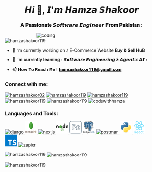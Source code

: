 <h1 align="center">𝙃𝙞 👋, 𝙄'𝙢 𝙃𝙖𝙢𝙯𝙖 𝙎𝙝𝙖𝙠𝙤𝙤𝙧</h1>
<h3 align="center">𝐀 𝐏𝐚𝐬𝐬𝐢𝐨𝐧𝐚𝐭𝐞 𝙎𝙤𝙛𝙩𝙬𝙖𝙧𝙚 𝙀𝙣𝙜𝙞𝙣𝙚𝙚𝙧 𝐅𝐫𝐨𝐦 𝐏𝐚𝐤𝐢𝐬𝐭𝐚𝐧 :</h3>
<img align="right" alt="coding" width="400" src="https://user-images.githubusercontent.com/55389276/140866485-8fb1c876-9a8f-4d6a-98dc-08c4981eaf70.gif">
<p align="left"> <img src="https://komarev.com/ghpvc/?username=hamzashakoor119&label=Profile%20views&color=0e75b6&style=flat" alt="hamzashakoor119" /> </p>

- 🔭 I’m currently working on a E-Commerce Website **Buy & Sell HuB**

- 🌱 𝐈’𝐦 𝐜𝐮𝐫𝐫𝐞𝐧𝐭𝐥𝐲 𝐥𝐞𝐚𝐫𝐧𝐢𝐧𝐠 : **𝙎𝙤𝙛𝙩𝙬𝙖𝙧𝙚 𝙀𝙣𝙜𝙞𝙣𝙚𝙚𝙧𝙞𝙣𝙜 & 𝘼𝙜𝙚𝙣𝙩𝙞𝙘 𝘼𝙄 :**

- 📫 𝐇𝐨𝐰 𝐓𝐨 𝐑𝐞𝐚𝐜𝐡 𝐌𝐞 ! **𝐡𝐚𝐦𝐳𝐚𝐬𝐡𝐚𝐤𝐨𝐨𝐫𝟏𝟏𝟗@𝐠𝐦𝐚𝐢𝐥.𝐜𝐨𝐦**

<h3 align="left">Connect with me:</h3>
<p align="left">
<a href="https://twitter.com/hamzashakoor02" target="blank"><img align="center" src="https://raw.githubusercontent.com/rahuldkjain/github-profile-readme-generator/master/src/images/icons/Social/twitter.svg" alt="hamzashakoor02" height="30" width="40" /></a>
<a href="https://linkedin.com/in/hamza-shakoor-6a4350180/" target="blank"><img align="center" src="https://raw.githubusercontent.com/rahuldkjain/github-profile-readme-generator/master/src/images/icons/Social/linked-in-alt.svg" alt="hamzashakoor119" height="30" width="40" /></a>       
<a href="https://kaggle.com/hamzashakoor119" target="blank"><img align="center" src="https://raw.githubusercontent.com/rahuldkjain/github-profile-readme-generator/master/src/images/icons/Social/kaggle.svg" alt="hamzashakoor119" height="30" width="40" /></a>
<a href="https://fb.com/hamzashakoor119" target="blank"><img align="center" src="https://raw.githubusercontent.com/rahuldkjain/github-profile-readme-generator/master/src/images/icons/Social/facebook.svg" alt="hamzashakoor119" height="30" width="40" /></a>
<a href="https://instagram.com/hamzashakoor119" target="blank"><img align="center" src="https://raw.githubusercontent.com/rahuldkjain/github-profile-readme-generator/master/src/images/icons/Social/instagram.svg" alt="hamzashakoor119" height="30" width="40" /></a>
<a href="https://www.youtube.com/c/codewithhamza" target="blank"><img align="center" src="https://raw.githubusercontent.com/rahuldkjain/github-profile-readme-generator/master/src/images/icons/Social/youtube.svg" alt="codewithhamza" height="30" width="40" /></a>
</p>

<h3 align="left">Languages and Tools:</h3>
<p align="left"> <a href="https://www.djangoproject.com/" target="_blank" rel="noreferrer"> <img src="https://cdn.worldvectorlogo.com/logos/django.svg" alt="django" width="40" height="40"/> </a><a href="https://www.mongodb.com/" target="_blank" rel="noreferrer"> <img src="https://raw.githubusercontent.com/devicons/devicon/master/icons/mongodb/mongodb-original-wordmark.svg" alt="mongodb" width="40" height="40"/> </a><a href="https://nextjs.org/" target="_blank" rel="noreferrer"> <img src="https://cdn.worldvectorlogo.com/logos/nextjs-2.svg" alt="nextjs" width="40" height="40"/> </a> <a href="https://nodejs.org" target="_blank" rel="noreferrer"> <img src="https://raw.githubusercontent.com/devicons/devicon/master/icons/nodejs/nodejs-original-wordmark.svg" alt="nodejs" width="40" height="40"/> </a> <a href="https://www.photoshop.com/en" target="_blank" rel="noreferrer"> <img src="https://raw.githubusercontent.com/devicons/devicon/master/icons/photoshop/photoshop-line.svg" alt="photoshop" width="40" height="40"/> </a> <a href="https://www.postgresql.org" target="_blank" rel="noreferrer"> <img src="https://raw.githubusercontent.com/devicons/devicon/master/icons/postgresql/postgresql-original-wordmark.svg" alt="postgresql" width="40" height="40"/> </a> <a href="https://postman.com" target="_blank" rel="noreferrer"> <img src="https://www.vectorlogo.zone/logos/getpostman/getpostman-icon.svg" alt="postman" width="40" height="40"/> </a> <a href="https://www.python.org" target="_blank" rel="noreferrer"> <img src="https://raw.githubusercontent.com/devicons/devicon/master/icons/python/python-original.svg" alt="python" width="40" height="40"/> </a> <a href="https://reactjs.org/" target="_blank" rel="noreferrer"> <img src="https://raw.githubusercontent.com/devicons/devicon/master/icons/react/react-original-wordmark.svg" alt="react" width="40" height="40"/> </a> <a href="https://www.typescriptlang.org/" target="_blank" rel="noreferrer"> <img src="https://raw.githubusercontent.com/devicons/devicon/master/icons/typescript/typescript-original.svg" alt="typescript" width="40" height="40"/> </a> <a href="https://zapier.com" target="_blank" rel="noreferrer"> <img src="https://www.vectorlogo.zone/logos/zapier/zapier-icon.svg" alt="zapier" width="40" height="40"/> </a> </p>

<p><img align="left" src="https://github-readme-stats.vercel.app/api/top-langs?username=hamzashakoor119&show_icons=true&locale=en&layout=compact" alt="hamzashakoor119" /></p>

<p>&nbsp;<img align="center" src="https://github-readme-stats.vercel.app/api?username=hamzashakoor119&show_icons=true&locale=en" alt="hamzashakoor119" /></p>

<p><img align="center" src="https://github-readme-streak-stats.herokuapp.com/?user=hamzashakoor119&" alt="hamzashakoor119" /></p>
